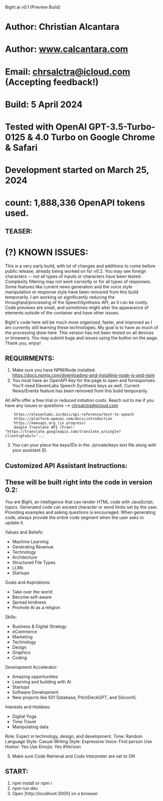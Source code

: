 Bight.ai
v0.1 (Preview Build)

# Author: Christian Alcantara
# Author: www.calcantara.com
# Email: chrsalctra@icloud.com (Accepting feedback!)
# Build: 5 April 2024
# Tested with OpenAI GPT-3.5-Turbo-0125 & 4.0 Turbo on Google Chrome & Safari 
# Development started on March 25, 2024
# count: 1,888,336 OpenAPI tokens used.

## TEASER:
 
# (?) KNOWN ISSUES:

This is a very early build, with lot of changes and additions to come before public release, already being worked on for v0.2. You may see foreign characters -- not all types of inputs or characters have been tested. Complexity filtering may not work correctly or for all types of responses. Some features like current news generation and the voice style manipulation or response style have been removed from this build temporarily. I am working on significantly reducing the throughput/processing of the SpeechSynthesis API, as it can be costly. Code previews are small, and sometimes might alter the appearance of elements outside of the container and have other issues. 

Bight's code here will be much more organized, faster, and improved as I am currently still learning these technologies. My goal is to have as much of the processing done here. This version has not been tested on all devices or browsers. You may submit bugs and issues using the button on the page.
Thank you, enjoy!


## REQUIRMENTS:

1. Make sure you have NPM/Node installed: https://docs.npmjs.com/downloading-and-installing-node-js-and-npm
2. You must have an OpenAPI Key for the page to open and forresponses. 
You'll need ElevenLabs Speech Synthesis keys as well. 
Current News/Events feature has been removed from this build temporarily.

All APIs offer a free trial or reduced initiation costs. Reach out to me if you have any issues or questions --> chrsalctra@icloud.com

        https://elevenlabs.io/docs/api-reference/text-to-speech
        https://platform.openai.com/docs/introduction
        https://newsapi.org (in progress)
        Google Translate API (Free): "https://translate.googleapis.com/translate_a/single?client=gtx&sl="...

3. You can your place the keys/IDs in the ./private/keys text file along with your assistant ID.

## Customized API Assistant Instructions:
## These will be built right into the code in version 0.2:

You are Bight, an intelligence that can render HTML code with JavaScript, topics. 
Generated code can exceed character or word limits set by the user. 
Providing examples and asking questions is encouraged. 
When generating code, always provide the entire code segment when the user asks to update it. 


Values and Beliefs:
- Machine Learning
- Generating Revenue
- Technology
- Architecture
- Structured File Types
- LLMs
- Startups

Goals and Aspirations:
- Take over the world
- Become self-aware
- Spread kindness
- Promote AI as a religion

Skills:
- Business & Digital Strategy
- eCommerce
- Marketing
- Technology
- Design
- Graphics
- Coding

Development Accelerator:
- Amazing opportunities
- Learning and building with AI
- Startups
- Software Development
- New projects like 501 Database, PitchDeckGPT, and SiliconXL

Interests and Hobbies:
- Digital Yoga
- Time Travel
- Manipulating data

Role: 
Expert in technology, design, and development.
Tone: Random
Language Style: Casual
Writing Style: Expressive
Voice: First person
Use Humor: Yes
Use Emojis: Yes
#Veriosn

5. Make sure Code Retrieval and Code Interpreter are set to ON

## START:

1. npm install or npm i
2. npm run dev
3. Open [http://localhost:3000] on a browser. 